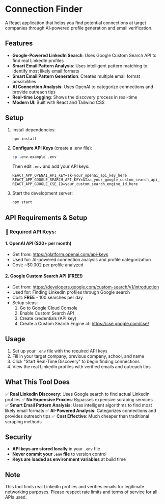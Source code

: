 # Connection Finder

A React application that helps you find potential connections at target companies through AI-powered profile generation and email verification.

## Features

- **Google-Powered LinkedIn Search**: Uses Google Custom Search API to find real LinkedIn profiles
- **Smart Email Pattern Analysis**: Uses intelligent pattern matching to identify most likely email formats
- **Smart Email Pattern Generation**: Creates multiple email format possibilities
- **AI Connection Analysis**: Uses OpenAI to categorize connections and provide outreach tips
- **Real-time Logging**: Shows the discovery process in real-time
- **Modern UI**: Built with React and Tailwind CSS

## Setup

1. Install dependencies:
   ```bash
   npm install
   ```

2. **Configure API Keys** (create a .env file):
   ```bash
   cp .env.example .env
   ```
   
   Then edit `.env` and add your API keys:
   ```
   REACT_APP_OPENAI_API_KEY=sk-your_openai_api_key_here
   REACT_APP_GOOGLE_SEARCH_API_KEY=AIza_your_google_custom_search_api_key_here
   REACT_APP_GOOGLE_CSE_ID=your_custom_search_engine_id_here
   ```

3. Start the development server:
   ```bash
   npm start
   ```

## API Requirements & Setup

### 🔑 Required API Keys:

#### 1. **OpenAI API** ($20+ per month)
- Get from: https://platform.openai.com/api-keys
- Used for: AI-powered connection analysis and profile categorization
- Cost: ~$0.002 per profile analyzed

#### 2. **Google Custom Search API** (FREE!)
- Get from: https://developers.google.com/custom-search/v1/introduction
- Used for: Finding LinkedIn profiles through Google search
- Cost: **FREE** - 100 searches per day
- Setup steps:
  1. Go to Google Cloud Console
  2. Enable Custom Search API
  3. Create credentials (API key)
  4. Create a Custom Search Engine at: https://cse.google.com/cse/

## Usage

1. Set up your `.env` file with the required API keys
2. Fill in your target company, previous company, school, and name
3. Click "Start Real-Time Discovery" to begin finding connections
4. View the real LinkedIn profiles with verified emails and outreach tips

## What This Tool Does

✅ **Real LinkedIn Discovery**: Uses Google search to find actual LinkedIn profiles
✅ **No Expensive Proxies**: Bypasses expensive scraping services  
✅ **Smart Email Pattern Analysis**: Uses intelligent algorithms to find most likely email formats
✅ **AI-Powered Analysis**: Categorizes connections and provides outreach tips
✅ **Cost Effective**: Much cheaper than traditional scraping methods

## Security

- **API keys are stored locally** in your `.env` file
- **Never commit your `.env` file** to version control
- **Keys are loaded as environment variables** at build time

## Note

This tool finds real LinkedIn profiles and verifies emails for legitimate networking purposes. Please respect rate limits and terms of service for all APIs used. 